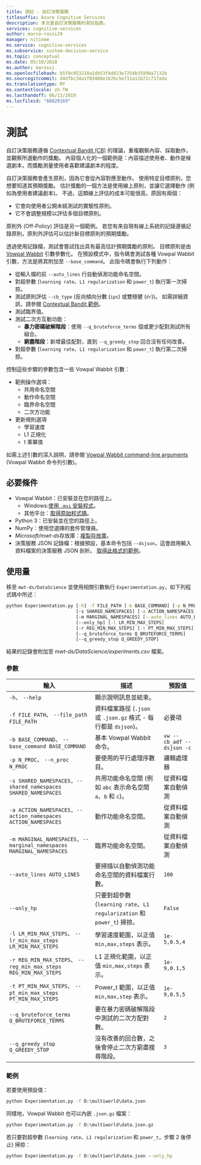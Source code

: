 ```yaml
---
title: 測試 - 自訂決策服務
titlesuffix: Azure Cognitive Services
description: 本文是自訂決策服務的測試指南。
services: cognitive-services
author: marco-rossi29
manager: nitinme
ms.service: cognitive-services
ms.subservice: custom-decision-service
ms.topic: conceptual
ms.date: 05/10/2018
ms.author: marossi
ms.openlocfilehash: b5f8c853218a1db53f4dd23e7254b35990a7132b
ms.sourcegitcommit: d4dfbc34a1f03488e1b7bc5e711a11b72c717ada
ms.translationtype: MT
ms.contentlocale: zh-TW
ms.lasthandoff: 06/13/2019
ms.locfileid: "60829169"
---
```

# <a name="experimentation"></a>測試

自訂決策服務遵循 [Contextual Bandit (CB)](https://www.microsoft.com/en-us/research/blog/contextual-bandit-breakthrough-enables-deeper-personalization/) 的理論，重複觀察內容、採取動作，並觀察所選動作的獎勵。 內容個人化的一個範例是：內容描述使用者、動作是候選劇本，而獎勵測量使用者喜歡建議劇本的程度。

自訂決策服務會產生原則，因為它會從內容對應至動作。 使用特定目標原則，您想要知道其預期獎勵。 估計獎勵的一個方法是使用線上原則，並讓它選擇動作 (例如為使用者建議劇本)。 不過，這類線上評估的成本可能很高，原因有兩個：

* 它會向使用者公開未經測試的實驗性原則。
* 它不會調整規模以評估多個目標原則。

原則外 (Off-Policy) 評估是另一個範例。 若您有來自現有線上系統的記錄遵循記錄原則，原則外評估可以估計新目標原則的預期獎勵。

透過使用記錄檔，測試會嘗試找出具有最高估計預期獎勵的原則。 目標原則是由 [Vowpal Wabbit](https://github.com/JohnLangford/vowpal_wabbit/wiki) 引數參數化。 在預設模式中，指令碼會測試各種 Vowpal Wabbit 引數，方法是將其附加至 `--base_command`。 此指令碼會執行下列動作：

* 從輸入檔的前 `--auto_lines` 行自動偵測功能命名空間。
* 對超參數 (`learning rate`、`L1 regularization` 和 `power_t`) 執行第一次掃掠。
* 測試原則評估 `--cb_type` (反向傾向分數 (`ips`) 或雙穩健 (`dr`))。 如需詳細資訊，請參閱 [Contextual Bandit 範例](https://github.com/JohnLangford/vowpal_wabbit/wiki/Contextual-Bandit-Example)。
* 測試臨界值。
* 測試二次方互動功能：
   * **暴力密碼破解階段**：使用 `--q_bruteforce_terms` 個或更少配對測試所有組合。
   * **窮盡階段**：新增最佳配對，直到 `--q_greedy_stop` 回合沒有任何改善。
* 對超參數 (`learning rate`、`L1 regularization` 和 `power_t`) 執行第二次掃掠。

控制這些步驟的參數包含一些 Vowpal Wabbit 引數：
- 範例操作選項：
  - 共用命名空間
  - 動作命名空間
  - 臨界命名空間
  - 二次方功能
- 更新規則選項
  - 學習速度
  - L1 正規化
  - t 乘冪值

如需上述引數的深入說明，請參閱 [Vowpal Wabbit command-line arguments](https://github.com/JohnLangford/vowpal_wabbit/wiki/Command-line-arguments) (Vowpal Wabbit 命令列引數)。

## <a name="prerequisites"></a>必要條件
- Vowpal Wabbit：已安裝並在您的路徑上。
  - Windows:[使用 `.msi` 安裝程式](https://github.com/eisber/vowpal_wabbit/releases)。
  - 其他平台：[取得原始程式碼](https://github.com/JohnLangford/vowpal_wabbit/releases)。
- Python 3：已安裝並在您的路徑上。
- NumPy：使用您選擇的套件管理員。
- *Microsoft/mwt-ds*存放庫：[複製存放庫](https://github.com/Microsoft/mwt-ds)。
- 決策服務 JSON 記錄檔：根據預設，基本命令包括 `--dsjson`，這會啟用輸入資料檔案的決策服務 JSON 剖析。 [取得此格式的範例](https://github.com/JohnLangford/vowpal_wabbit/blob/master/test/train-sets/decisionservice.json)。

## <a name="usage"></a>使用量
移至 `mwt-ds/DataScience` 並使用相關引數執行 `Experimentation.py`，如下列程式碼中所述：

```cmd
python Experimentation.py [-h] -f FILE_PATH [-b BASE_COMMAND] [-p N_PROC]
                          [-s SHARED_NAMESPACES] [-a ACTION_NAMESPACES]
                          [-m MARGINAL_NAMESPACES] [--auto_lines AUTO_LINES]
                          [--only_hp] [-l LR_MIN_MAX_STEPS]
                          [-r REG_MIN_MAX_STEPS] [-t PT_MIN_MAX_STEPS]
                          [--q_bruteforce_terms Q_BRUTEFORCE_TERMS]
                          [--q_greedy_stop Q_GREEDY_STOP]
```

結果的記錄會附加至 *mwt-ds/DataScience/experiments.csv* 檔案。

### <a name="parameters"></a>參數
| 輸入 | 描述 | 預設值 |
| --- | --- | --- |
| `-h`、 `--help` | 顯示說明訊息並結束。 | |
| `-f FILE_PATH`、 `--file_path FILE_PATH` | 資料檔案路徑 (`.json` 或 `.json.gz` 格式 - 每行都是 `dsjson`)。 | 必要項 |  
| `-b BASE_COMMAND`、 `--base_command BASE_COMMAND` | 基本 Vowpal Wabbit 命令。  | `vw --cb_adf --dsjson -c` |  
| `-p N_PROC`、 `--n_proc N_PROC` | 要使用的平行處理序數目。 | 邏輯處理器 |  
| `-s SHARED_NAMESPACES, --shared_namespaces SHARED_NAMESPACES` | 共用功能命名空間 (例如 `abc` 表示命名空間 `a`、`b` 和 `c`)。  | 從資料檔案自動偵測 |  
| `-a ACTION_NAMESPACES, --action_namespaces ACTION_NAMESPACES` | 動作功能命名空間。 | 從資料檔案自動偵測 |  
| `-m MARGINAL_NAMESPACES, --marginal_namespaces MARGINAL_NAMESPACES` | 臨界功能命名空間。 | 從資料檔案自動偵測 |  
| `--auto_lines AUTO_LINES` | 要掃描以自動偵測功能命名空間的資料檔案行數。 | `100` |  
| `--only_hp` | 只要對超參數 (`learning rate`、`L1 regularization` 和 `power_t`) 掃掠。 | `False` |  
| `-l LR_MIN_MAX_STEPS`、 `--lr_min_max_steps LR_MIN_MAX_STEPS` | 學習速度範圍，以正值 `min,max,steps` 表示。 | `1e-5,0.5,4` |  
| `-r REG_MIN_MAX_STEPS`、 `--reg_min_max_steps REG_MIN_MAX_STEPS` | L1 正規化範圍，以正值 `min,max,steps` 表示。 | `1e-9,0.1,5` |  
| `-t PT_MIN_MAX_STEPS`、 `--pt_min_max_steps PT_MIN_MAX_STEPS` | Power_t 範圍，以正值 `min,max,step` 表示。 | `1e-9,0.5,5` |  
| `--q_bruteforce_terms Q_BRUTEFORCE_TERMS` | 要在暴力密碼破解階段中測試的二次方配對數。 | `2` |  
| `--q_greedy_stop Q_GREEDY_STOP` | 沒有改善的回合數，之後會停止二次方窮盡搜尋階段。 | `3` |  

### <a name="examples"></a>範例
若要使用預設值：
```cmd
python Experimentation.py -f D:\multiworld\data.json
```

同樣地，Vowpal Wabbit 也可以內嵌 `.json.gz` 檔案：
```cmd
python Experimentation.py -f D:\multiworld\data.json.gz
```

若只要對超參數 (`learning rate`、`L1 regularization` 和 `power_t`，步驟 2 後停止) 掃掠：
```cmd
python Experimentation.py -f D:\multiworld\data.json --only_hp
```
